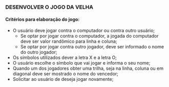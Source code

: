 ### DESENVOLVER O JOGO DA VELHA

#### Critérios para elaboração do jogo:
- O usuário deve jogar contra o computador ou contra outro usuário;
  - Se optar por jogar contra o computador, a jogada do computador deve ser
valor randômico para linha e coluna;
  - Se optar por jogar contra outro jogador, deve ser informado o nome do outro
jogador;
- Os símbolos utilizados dever a letra X e a letra O;
- O usuário escolhe o símbolo que vai jogar e informa o seu nome;
- Quando um dos jogadores obter uma trilha, seja na linha, coluna ou em diagonal deve
ser mostrado o nome do vencedor;
- Solicitar ao usuário de deseja jogar novamente;